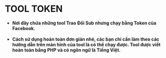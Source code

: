# TOOL TOKEN
- **Nơi đây chứa những tool Trao Đổi Sub nhưng chạy bằng Token của Facebook. <br /><br />**
- **Cách sử dụng hoàn toàn đơn giản nhé, các bạn chỉ cần làm theo các hướng dẫn trên màn hình của tool là có thể chạy được. Tool được viết hoàn toàn bằng PHP và có ngôn ngữ là Tiếng Việt.**

